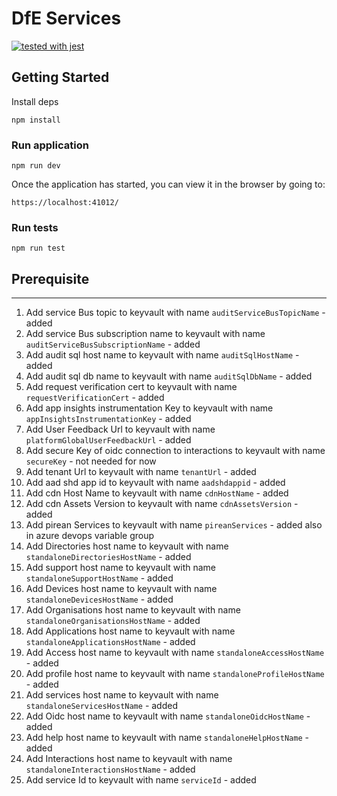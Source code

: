 # DfE Services
[![tested with jest](https://img.shields.io/badge/tested_with-jest-99424f.svg)](https://github.com/facebook/jest)

## Getting Started

Install deps
```
npm install
```

### Run application
```
npm run dev
```

Once the application has started, you can view it in the browser by going to:
```
https://localhost:41012/
```

### Run tests
```
npm run test
```

## Prerequisite
---
1. Add service Bus topic to keyvault with name `auditServiceBusTopicName` - added
2. Add service Bus subscription name to keyvault with name `auditServiceBusSubscriptionName` - added
3. Add audit sql host name to keyvault with name `auditSqlHostName` - added
4. Add audit sql db name to keyvault with name `auditSqlDbName` - added
5. Add request verification cert to keyvault with name `requestVerificationCert` - added
6. Add app insights instrumentation Key to keyvault with name `appInsightsInstrumentationKey` - added
7.  Add User Feedback Url to keyvault with name `platformGlobalUserFeedbackUrl` - added
8.  Add secure Key of oidc connection to interactions to keyvault with name `secureKey` - not needed for now
9.  Add tenant Url to keyvault with name `tenantUrl` - added
10. Add aad shd app id to keyvault with name `aadshdappid` - added
11. Add cdn Host Name to keyvault with name `cdnHostName` - added
12. Add cdn Assets Version to keyvault with name `cdnAssetsVersion` - added
13. Add pirean Services to keyvault with name `pireanServices` - added also in azure devops variable group
14. Add Directories host name to keyvault with name `standaloneDirectoriesHostName` - added
15. Add support host name to keyvault with name `standaloneSupportHostName` - added
16. Add Devices host name to keyvault with name `standaloneDevicesHostName` - added
17. Add Organisations host name to keyvault with name `standaloneOrganisationsHostName` - added
18. Add Applications host name to keyvault with name `standaloneApplicationsHostName` - added
19. Add Access host name to keyvault with name `standaloneAccessHostName` - added
20. Add profile host name to keyvault with name `standaloneProfileHostName` - added
21. Add services host name to keyvault with name `standaloneServicesHostName` - added
22. Add Oidc host name to keyvault with name `standaloneOidcHostName` - added
23. Add help host name to keyvault with name `standaloneHelpHostName` - added
24. Add Interactions host name to keyvault with name `standaloneInteractionsHostName` - added
25. Add service Id to keyvault with name `serviceId` - added